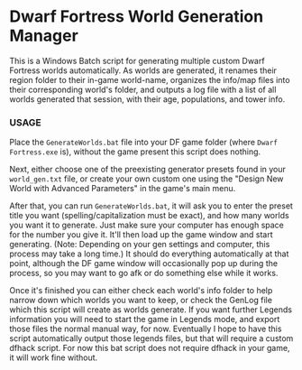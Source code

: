 # Dwarf Fortress World Generation Manager
This is a Windows Batch script for generating multiple custom Dwarf Fortress worlds automatically. As worlds are generated, it renames their region folder to their in-game world-name, organizes the info/map files into their corresponding world's folder, and outputs a log file with a list of all worlds generated that session, with their age, populations, and tower info.

### USAGE
Place the `GenerateWorlds.bat` file into your DF game folder (where `Dwarf Fortress.exe` is), without the game present this script does nothing.

Next, either choose one of the preexisting generator presets found in your `world_gen.txt` file, or create your own custom one using the "Design New World with Advanced Parameters" in the game's main menu.

After that, you can run `GenerateWorlds.bat`, it will ask you to enter the preset title you want (spelling/capitalization must be exact), and how many worlds you want it to generate. Just make sure your computer has enough space for the number you give it. It'll then load up the game window and start generating. (Note: Depending on your gen settings and computer, this process may take a long time.)
It should do everything automatically at that point, although the DF game window will occasionally pop up during the process, so you may want to go afk or do something else while it works.

Once it's finished you can either check each world's info folder to help narrow down which worlds you want to keep, or check the GenLog file which this script will create as worlds generate. If you want further Legends information you will need to start the game in Legends mode, and export those files the normal manual way, for now. Eventually I hope to have this script automatically output those legends files, but that will require a custom dfhack script. For now this bat script does not require dfhack in your game, it will work fine without.
